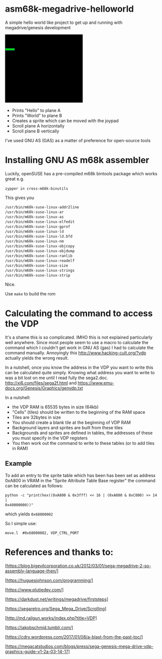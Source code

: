 # asm68k-megadrive-helloworld
A simple hello world like project to get up and running with megadrive/genesis
development

![helloworld.gif](/misc/helloworld.gif)

* Prints "Hello" to plane A
* Prints "World" to plane B
* Creates a sprite which can be moved with the joypad
* Scroll plane A horizontally
* Scroll plane B vertically

I've used GNU AS (GAS) as a matter of preference for open-source tools

# Installing GNU AS m68k assembler
Luckily, openSUSE has a pre-compiled m68k bintools package which works great
e.g.

```zypper in cross-m68k-binutils```

This gives you

```
/usr/bin/m68k-suse-linux-addr2line
/usr/bin/m68k-suse-linux-ar
/usr/bin/m68k-suse-linux-as
/usr/bin/m68k-suse-linux-elfedit
/usr/bin/m68k-suse-linux-gprof
/usr/bin/m68k-suse-linux-ld
/usr/bin/m68k-suse-linux-ld.bfd
/usr/bin/m68k-suse-linux-nm
/usr/bin/m68k-suse-linux-objcopy
/usr/bin/m68k-suse-linux-objdump
/usr/bin/m68k-suse-linux-ranlib
/usr/bin/m68k-suse-linux-readelf
/usr/bin/m68k-suse-linux-size
/usr/bin/m68k-suse-linux-strings
/usr/bin/m68k-suse-linux-strip
```
Nice.

Use ```make``` to build the rom

# Calculating the command to access the VDP
It's a shame this is so complicated.  IMHO this is not explained particularly
well anywhere.  Since most people seem to use a macro to calculate the command
which I couldn't get work in GNU AS (gas) I had to calculate the command
manually.  Annoyingly this http://www.hacking-cult.org/?vdp actually yields the
wrong result.

In a nutshell, once you know the address in the VDP you want to write this can
be calculated quite simply.  Knowing what address you want to write to was a bit
lost on me until I read fully the sega2.doc. http://xi6.com/files/sega2f.html
and https://www.emu-docs.org/Genesis/Graphics/genvdp.txt

In a nutshell:
* the VDP RAM is 65535 bytes in size (64kb)
* "Cells" (tiles) should be written to the beginning of the RAM space
* Tiles are 32bytes in size
* You should create a blank tile at the beginning of VDP RAM
* Background layers and sprites are built from these tiles
* Backgrounds and sprites are defined in tables, the addresses of these you must
specify in the VDP registers
* You then work out the command to write to these tables (or to add tiles in RAM)

## Example
To add an entry to the sprite table which has been has been set as address
0xA800 in VRAM in the "Sprite Attribute Table Base register" the command can be calculated as
follows:

```
python -c "print(hex((0xA800 & 0x3fff) << 16 | (0xA800 & 0xC000) >> 14 |
0x40000000))"
```

which yields ```0x68000002```

So I simple use:
```
move.l  #0x68000002, VDP_CTRL_PORT
```

# References and thanks to:
[https://blog.bigevilcorporation.co.uk/2012/03/01/sega-megadrive-2-so-assembly-language-then/]

[https://huguesjohnson.com/programming/]

[https://www.plutiedev.com/]

[https://darkdust.net/writings/megadrive/firststeps]

[https://segaretro.org/Sega_Mega_Drive/Scrolling]

[http://md.railgun.works/index.php?title=VDP]

[https://jakobschmid.tumblr.com/]

[https://cdry.wordpress.com/2017/01/08/a-blast-from-the-past-toc/]

[https://megacatstudios.com/blogs/press/sega-genesis-mega-drive-vdp-graphics-guide-v1-2a-03-14-17]

